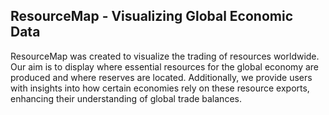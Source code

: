 ## ResourceMap - Visualizing Global Economic Data

ResourceMap was created to visualize the trading of resources worldwide. Our aim is to display where essential resources for the global economy are produced and where reserves are located. Additionally, we provide users with insights into how certain economies rely on these resource exports, enhancing their understanding of global trade balances.
